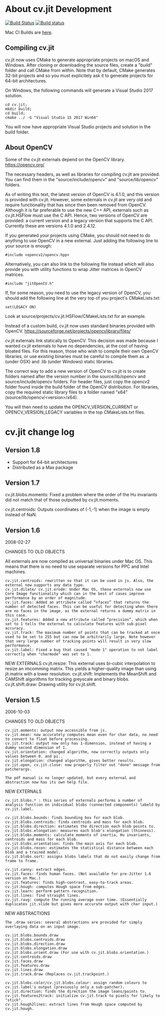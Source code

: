 # About cv.jit Development
[![Build Status](https://travis-ci.org/Cycling74/cv.jit.svg?branch=master)](https://travis-ci.org/Cycling74/cv.jit)
[![Build status](https://ci.appveyor.com/api/projects/status/mx8vgrk99v67ys8h?svg=true)](https://ci.appveyor.com/project/tap/cv-jit)

Mac CI Builds are [here](https://s3-us-west-2.amazonaws.com/cycling74-ci/index.html?prefix=cv.jit/).

## Compiling cv.jit

cv.jit now uses CMake to generate appropriate projects on macOS and Windows. After cloning or downloading the source files, create a "build" folder and call CMake from within. Note that by default, CMake generates 32-bit projects and so you must explicitely ask it to generate projects for 64-bit architectures.

On Windows, the following commands will generate a Visual Studio 2017 solution.

```
cd cv.jit;
mkdir build;
cd build;
cmake ../ -G "Visual Studio 15 2017 Win64"
```

You will now have appropriate Visual Studio projects and solution in the build folder.

## About OpenCV

Some of the cv.jit externals depend on the OpenCV library. <https://opencv.org/>

The necessary headers, as well as libraries for compiling cv.jit are provided. You can find them in the "source/include/opencv" and "source/lib/opencv" folders.

As of writing this text, the latest version of OpenCV is 4.1.0, and this version is provided with cv.jit. However, some externals in cv.jit are very old and require functionality that has since then been removed from OpenCV. Although it is far preferable to use the new C++ API, externals such as cv.jit.HSFlow must use the C API. Hence, two versions of OpenCV are provided: a current version and a legacy version that supports the C API. Currently these are versions 4.1.0 and 2.4.12.

If you generated your projects using CMake, you should not need to do anything to use OpenCV in a new external. Just adding the following line to your source is enough:

```
#include <opencv2/opencv.hpp> 
```

Alternatively, you can also link to the following file instead which will also provide you with utility functions to wrap Jitter matrices in OpenCV matrices.

```
#include "jitOpenCV.h"
```

If, for some reason, you need to use the legacy version of OpenCV, you should add the following line at the very top of you project's CMakeLists.txt:

```
set(LEGACY ON)
```

Look at source/projects/cv.jit.HSFlow/CMakeLists.txt for an example.

Instead of a custom build, cv.jit now uses standard binaries provided with OpenCV. <https://sourceforge.net/projects/opencvlibrary/files/>

cv.jit externals link statically to OpenCV. This decision was made because I wanted cv.jit externals to have no dependencies, at the cost of having bloated files. For this reason, those who wish to compile their own OpenCV libraries, or use existing binaries must be careful to compile them as .a (under OSX) and .lib (under Windows) static libraries.

The correct way to add a new version of OpenCV to cv.jit is to create folders named after the version number in the source/lib/opencv and source/include/opencv folders. For header files, just copy the opencv2 folder found inside the build folder of the OpenCV distribution. For libraries, copy the required static library files to a folder named "x64" (source/lib/opencv/\<version>/x64).

You will then need to update the OPENCV_VERSION_CURRENT or OPENCV_VERSION_LEGACY variables in the top CMakeLists.txt files.


# cv.jit change log

## Version 1.8

* Support for 64-bit architectures
* Distributed as a Max package

## Version 1.7

cv.jit.blobs.moments: Fixed a problem where the order of the Hu invariants did not match that of those outputted by cv.jit.moments.

cv.jit.centroids: Outputs coordinates of (-1,-1) when the image is empty instead of NaN.


## Version 1.6
2008-02-27

CHANGES TO OLD OBJECTS

All externals are now compiled as universal binaries under Mac OS. This means that there is no need to use separate versions for PPC and Intel machines.

	cv.jit.centroids: rewritten so that it can be used in js. Also, the external now supports any data type.
	cv.jit.dilate/ cv.jit.erode: Under Mac OS, these externals now use Core Image functionality which can in the best of cases improve performance by an order of magnitude. 
	cv.jit.faces: Added an attribute called “nfaces” that returns the number of detected faces. This can be useful for detecting when there are no faces in the image, as the external returns a dummy matrix in this case.
	cv.jit.features: Added a new attribute called “precision”, which when set to 1 tells the external to calculate features with sub-pixel accuracy.
	cv.jit.track: The maximum number of points that can be tracked at once used to be set to 255 but can now be arbitrarily large. Note however that very large number of tracking points will result in very slow performance.
	cv.jit.label: Fixed a bug that caused "mode 1" operation to not label correctly when "charmode" was set to 1.

NEW EXTERNALS
	cv.jit.resize: This external uses bi-cubic interpolation to resize an imcomming matrix. This yields a higher-quality image than using jit.matrix with a lower resolution.
	cv.jit.shift: Implements the MeanShift and CAMShift algorithms for tracking greyscale and binary blobs.
	cv.jit.shift.draw: Drawing utility for cv.jit.shift.

## Version 1.5
2006-10-03


CHANGES TO OLD OBJECTS

	cv.jit.moments: output now accessible from js.
	cv.jit.mean: now accurately computes mean even for char data, no need to convert to float before processing.
	cv.jit.track: output now only has 1-dimension, instead of having a dummy second dimension of 1.
	cv.jit.orientation: changed algorithm, now correctly outputs only values between 0. and pi..
	cv.jit.elongation: changed algorithm, gives better results.
	cv.jit.open, cv.jit.close: now properly filter out "done" message from patcherargs.

	The pdf manual is no longer updated, but every external and abstraction now has its own help file.


NEW EXTERNALS

	cv.jit.blobs.* : this series of externals performs a number of analysis function on individual blobs (connected components) labeld by cv.jit.label.

	cv.jit.blobs.bounds: finds bounding box for each blob.
	cv.jit.blobs.centroids: finds centroids and mass for each blob.
	cv.jit.blobs.direction: estimates the direction each blob points to.
	cv.jit.blobs.elongation: measures each blob's elongation (thinness).
	cv.jit.blobs.moments: calculate moments of inertia, Hu invariants, centroids and mass for each blob.
	cv.jit.blobs.orientation: finds the main axis for each blob.
	cv.jit.blobs.recon: estimates the statistical distance between each blob and a trained model.
	cv.jit.blobs.sort: assigns blobs labels that do not easily change from frame to frame.

	cv.jit.canny: extract edges.
	cv.jit.faces: finds human faces. (Not available for pre-Jitter 1.6 version on Mac.)
	cv.jit.features: finds high-contrast, easy-to-track areas.
	cv.jit.hough: computes Hough space from edges.
	cv.jit.learn: perform pattern recognition.
	cv.jit.lines: find straight lines.
	cv.jit.ravg: compute the running average over time. (Essentially duplicates jit.slide but gives more accurate output with char input.)


NEW ABSTRACTIONS

	The .draw series: several abstractions are provided for simply overlaying data on an input image.

	cv.jit.blobs.bounds.draw
	cv.jit.blobs.centroids.draw
	cv.jit.blobs.direction.draw
	cv.jit.blobs.elongation.draw
	cv.jit.blobs.orient.draw (For use with cv.jit.blobs.orientation.)
	cv.jit.centroids.draw
	cv.jit.faces.draw
	cv.jit.features.draw
	cv.jit.lines.draw
	cv.jit.track.draw (Replaces cv.jit.trackpoint.)
	
	cv.jit.blobs.color/cv.jit.blobs.colour: assign random colours to cv.jit.label's output (previously only a sub-patcher).
	cv.jit.direction: finds the direction the image leans/points to.
	cv.jit.features2track: initialize cv.jit.track to pixels for likely to "stick".
	cv.jit.hough2lines: extract lines from Hough space computed by cv.jit.hough.


